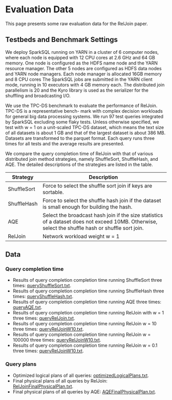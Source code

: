 # Evaluation Data
This page presents some raw evaluation data for the RelJoin paper. 

## Testbeds and Benchmark Settings
We deploy SparkSQL running on YARN in a cluster of 6 computer nodes, 
where each node is equipped with 12 CPU cores at 2.6 GHz and 64 GB memory. 
One node is configured as the HDFS name node and the YARN resource manager. 
The other 5 nodes are configured as HDFS data nodes and YARN node managers. 
Each node manager is allocated 16GB memory and 8 CPU cores The SparkSQL jobs 
are submitted in the YARN client mode, 
running in 10 executors with 4 GB memory each. 
The distributed join parallelism is 20 and the Kyro library is used as the serializer 
for the shuffling and broadcasting I/O.

We use the TPC-DS benchmark to evaluate the performance of RelJoin. 
TPC-DS is a representative bench- mark with complex decision workloads 
for general big data processing systems. 
We run 97 test queries integrated by SparkSQL excluding some flaky tests. 
Unless otherwise specified, we test with w = 1 on a unit-scaled TPC-DS dataset, 
which means the text size of all datasets is about 1 GB and that of the largest dataset is about 386 MB. 
Datasets are transformed to the parquet format. 
Each query runs three times for all tests and the average results are presented.

We compare the query completion time of RelJoin with that of various 
distributed join method strategies, namely ShuffleSort, ShuffleHash, and AQE. 
The detailed descriptions of the strategies are listed in the table.

| Strategy | Description|
|----------|------------|
|ShuffleSort|Force to select the shuffle sort join if keys are sortable.|
|ShuffleHash|Force to select the shuffle hash join if the dataset is small enough for building the hash.|
|AQE|Select the broadcast hash join if the size statistics of a dataset does not exceed 10MB. Otherwise, select the shuffle hash or shuffle sort join.|
|RelJoin|Network workload weight w = 1|

## Data
### Query completion time
* Results of query completion completion time running ShuffleSort three times: 
[queryShuffleSort.txt](./data/queryShuffleSort.txt).
* Results of query completion completion time running ShuffleHash three times: 
[queryShuffleHash.txt](./data/queryShuffleHash.txt).
* Results of query completion completion time running AQE three times: 
[queryAQE.txt](./data/queryAQE.txt).
* Results of query completion completion time running RelJoin with w = 1 three times: 
[queryRelJoin.txt](./data/queryRelJoin.txt).
* Results of query completion completion time running RelJoin w = 10 three times: 
[queryRelJoinW10.txt](./data/queryRelJoinW10.txt).
* Results of query completion completion time running RelJoin w = 100000 three times: 
[queryRelJoinW10.txt](./data/queryRelJoinW100000.txt).
* Results of query completion completion time running RelJoin w = 0.1 three times: 
[queryRelJoinW10.txt](./data/queryRelJoinW0.1.txt).

### Query plans
* Optimized logical plans of all queries: 
[optimizedLogicalPlans.txt](./data/optimizedLogicalPlans.txt).
* Final physical plans of all queries by RelJoin: 
[RelJoinFinalPhysicalPlan.txt](./data/RelJoinFinalPhysicalPlan.txt).
* Final physical plans of all queries by AQE: 
[AQEFinalPhysicalPlan.txt](./data/AQEFinalPhysicalPlan.txt).



